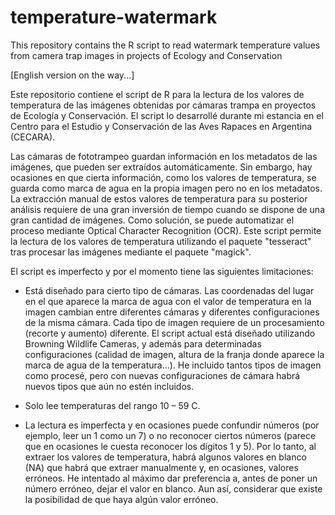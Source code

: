 # temperature-watermark
This repository contains the R script to read watermark temperature values from camera trap images in projects of Ecology and Conservation

[English version on the way...]

Este repositorio contiene el script de R para la lectura de los valores de temperatura de las imágenes obtenidas por cámaras trampa en proyectos de Ecología y Conservación. El script lo desarrollé durante mi estancia en el Centro para el Estudio y Conservación de las Aves Rapaces en Argentina (CECARA).

Las cámaras de fototrampeo guardan información en los metadatos de las imágenes, que pueden ser extraídos automáticamente. Sin embargo, hay ocasiones en que cierta información, como los valores de temperatura, se guarda como marca de agua en la propia imagen pero no en los metadatos. La extracción manual de estos valores de temperatura para su posterior análisis requiere de una gran inversión de tiempo cuando se dispone de una gran cantidad de imágenes. Como solución, se puede automatizar el proceso mediante Optical Character Recognition (OCR). Este script permite la lectura de los valores de temperatura utilizando el paquete "tesseract" tras procesar las imágenes mediante el paquete "magick".

El script es imperfecto y por el momento tiene las siguientes limitaciones:

- Está diseñado para cierto tipo de cámaras. Las coordenadas del lugar en el que aparece la marca de agua con el valor de temperatura en la imagen cambian entre diferentes cámaras y diferentes configuraciones de la misma cámara. Cada tipo de imagen requiere de un procesamiento (recorte y aumento) diferente. El script actual está diseñado utilizando Browning Wildlife Cameras, y además para determinadas configuraciones (calidad de imagen, altura de la franja donde aparece la marca de agua de la temperatura...). He incluido tantos tipos de imagen como procesé, pero con nuevas configuraciones de cámara habrá nuevos tipos que aún no estén incluidos.

- Solo lee temperaturas del rango 10 – 59 C.

- La lectura es imperfecta y en ocasiones puede confundir números (por ejemplo, leer un 1 como un 7) o no reconocer ciertos números (parece que en ocasiones le cuesta reconocer los dígitos 1 y 5). Por lo tanto, al extraer los valores de temperatura, habrá algunos valores en blanco (NA) que habrá que extraer manualmente y, en ocasiones, valores erróneos. He intentado al máximo dar preferencia a, antes de poner un número erróneo, dejar el valor en blanco. Aun así, considerar que existe la posibilidad de que haya algún valor erróneo.

